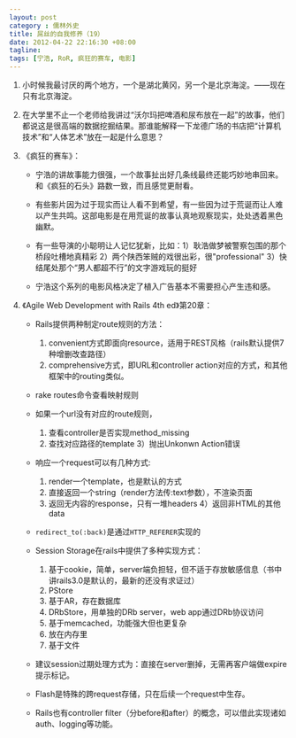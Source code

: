 ```yaml
---
layout: post
category : 儒林外史
title: 屌丝的自我修养（19）
date: 2012-04-22 22:16:30 +08:00
tagline:
tags: [宁浩, RoR, 疯狂的赛车, 电影]
---
```



1. 小时候我最讨厌的两个地方，一个是湖北黄冈，另一个是北京海淀。——现在只有北京海淀。

2. 在大学里不止一个老师给我讲过“沃尔玛把啤酒和尿布放在一起”的故事，他们都说这是很高端的数据挖掘结果。那谁能解释一下龙德广场的书店把“计算机技术”和“人体艺术”放在一起是什么意思？

3. 《疯狂的赛车》：

    * 宁浩的讲故事能力很强，一个故事扯出好几条线最终还能巧妙地串回来。和《疯狂的石头》路数一致，而且感觉更耐看。

    * 有些影片因为过于现实而让人看不到希望，有一些因为过于荒诞而让人难以产生共鸣。这部电影是在用荒诞的故事认真地观察现实，处处透着黑色幽默。

    * 有一些导演的小聪明让人记忆犹新，比如：1）耿浩做梦被警察包围的那个桥段吐槽地真精彩 2）两个陕西笨贼的戏很出彩，很&quot;professional&quot; 3）快结尾处那个“男人都超不行”的文字游戏玩的挺好

    * 宁浩这个系列的电影风格决定了植入广告基本不需要担心产生违和感。

4. 《Agile Web Development with Rails 4th ed》第20章：

    * Rails提供两种制定route规则的方法：
    
        1. convenient方式即面向resource，适用于REST风格（rails默认提供7种增删改查路径） 
        2. comprehensive方式，即URL和controller action对应的方式，和其他框架中的routing类似。

    * rake routes命令查看映射规则

    * 如果一个url没有对应的route规则，
    
        1. 查看controller是否实现method_missing 
        2. 查找对应路径的template 3）抛出Unkonwn Action错误

    * 响应一个request可以有几种方式:

        1. render一个template，也是默认的方式 
        2. 直接返回一个string（render方法传:text参数），不渲染页面 
        3. 返回无内容的response，只有一堆headers 4）返回非HTML的其他data

    * `redirect_to(:back)`是通过`HTTP_REFERER`实现的

    * Session Storage在rails中提供了多种实现方式：
    
        1. 基于cookie，简单，server端负担轻，但不适于存放敏感信息（书中讲rails3.0是默认的，最新的还没有求证过）
        2. PStore 
        3. 基于AR，存在数据库 
        4. DRbStore，用单独的DRb server，web app通过DRb协议访问
        5. 基于memcached，功能强大但也更复杂 
        6. 放在内存里 
        7. 基于文件

    * 建议session过期处理方式为：直接在server删掉，无需再客户端做expire提示标记。

    * Flash是特殊的跨request存储，只在后续一个request中生存。

    * Rails也有controller filter（分before和after）的概念，可以借此实现诸如auth、logging等功能。
